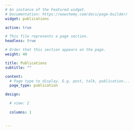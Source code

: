 ```yaml
---
# An instance of the Featured widget.
# Documentation: https://wowchemy.com/docs/page-builder/
widget: publications

active: true

# This file represents a page section.
headless: true

# Order that this section appears on the page.
weight: 40

title: Publications
subtitle: ""

content:
  # Page type to display. E.g. post, talk, publication...
  page_type: publication

design:

  # view: 2
  
  columns: 1

 
---
```

